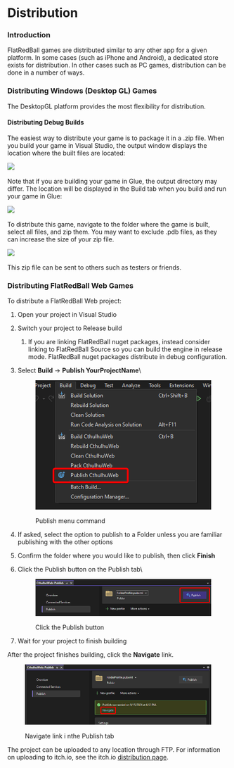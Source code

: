 # Distribution

### Introduction

FlatRedBall games are distributed similar to any other app for a given platform. In some cases (such as iPhone and Android), a dedicated store exists for distribution. In other cases such as PC games, distribution can be done in a number of ways.

### Distributing Windows (Desktop GL) Games

The DesktopGL platform provides the most flexibility for distribution.

#### Distributing Debug Builds

The easiest way to distribute your game is to package it in a .zip file. When you build your game in Visual Studio, the output window displays the location where the built files are located:

![](../../.gitbook/assets/2021-07-img\_60ef661acb76b.png)

Note that if you are building your game in Glue, the output directory may differ. The location will be displayed in the Build tab when you build and run your game in Glue:

![](../../.gitbook/assets/2021-07-img\_60ef6658f2d1a.png)

To distribute this game, navigate to the folder where the game is built, select all files, and zip them. You may want to exclude .pdb files, as they can increase the size of your zip file.

![](../../.gitbook/assets/2021-07-img\_60ef66dc4d0a1.png)

This zip file can be sent to others such as testers or friends.

### Distributing FlatRedBall Web Games

To distribute a FlatRedBall Web project:

1. Open your project in Visual Studio
2. Switch your project to Release build
   1. If you are linking FlatRedBall nuget packages, instead consider linking to FlatRedBall Source so you can build the engine in release mode. FlatRedBall nuget packages distribute in debug configuration.
3.  Select **Build** -> **Publish YourProjectName**\


    <figure><img src="../../.gitbook/assets/image (5).png" alt=""><figcaption><p>Publish menu command</p></figcaption></figure>
4. If asked, select the option to publish to a Folder unless you are familiar publishing with the other options
5. Confirm the folder where you would like to publish, then click **Finish**
6.  Click the Publish button on the Publish tab\


    <figure><img src="../../.gitbook/assets/image (6).png" alt=""><figcaption><p>Click the Publish button</p></figcaption></figure>
7. Wait for your project to finish building

After the project finishes building, click the **Navigate** link.&#x20;

<figure><img src="../../.gitbook/assets/image (9).png" alt=""><figcaption><p>Navigate link i nthe Publish tab</p></figcaption></figure>

The project can be uploaded to any location through FTP. For information on uploading to itch.io, see the itch.io [distribution page](itch.io.md).
